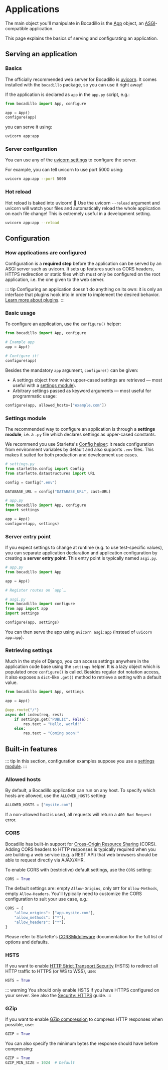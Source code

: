 # Applications

The main object you'll manipulate in Bocadillo is the [App] object, an
[ASGI]-compatible application.

[app]: /api/applications.md#app

This page explains the basics of serving and configurating an application.

[asgi]: https://asgi.readthedocs.io

## Serving an application

### Basics

The officially recommended web server for Bocadillo is [uvicorn]. It comes installed with the `bocadillo` package, so you can use it right away!

[uvicorn]: https://www.uvicorn.org

If the application is declared as `app` in the `app.py` script, e.g.:

```python
from bocadillo import App, configure

app = App()
configure(app)
```

you can serve it using:

```bash
uvicorn app:app
```

### Server configuration

You can use any of the [uvicorn settings](https://www.uvicorn.org/settings/) to configure the server.

For example, you can tell uvicorn to use port 5000 using:

```bash
uvicorn app:app --port 5000
```

### Hot reload

Hot reload is baked into uvicorn! 🚀 Use the uvicorn `--reload` argument and uvicorn will watch your files and automatically reload the whole application on each file change! This is extremely useful in a development setting.

```bash
uvicorn app:app --reload
```

## Configuration

### How applications are configured

Configuration is a **required step** before the application can be served by an ASGI server such as uvicorn. It sets up features such as CORS headers, HTTPS redirection or static files which must only be configured on the root application, i.e. the one given to the web server.

::: tip
Configuring an application doesn't do anything on its own: it is only an interface that plugins hook into in order to implement the desired behavior. [Learn more about plugins](/guides/architecture/plugins.md).
:::

### Basic usage

To configure an application, use the `configure()` helper:

```python
from bocadillo import App, configure

# Example app
app = App()

# Configure it!
configure(app)
```

Besides the mandatory `app` argument, `configure()` can be given:

- A settings object from which upper-cased settings are retrieved — most useful with a [settings module](#settings-module)).
- Arbitrary settings passed as keyword arguments — most useful for programmatic usage:

```python
configure(app, allowed_hosts=["example.com"])
```

### Settings module

The recommended way to configure an application is through a **settings module**, i.e. a `.py` file which declares settings as upper-cased constants.

We recommend you use Starlette's [Config helper](https://www.starlette.io/config/): it reads configuration from environment variables by default and also supports `.env` files. This makes it suited for both production and development use cases.

```python
# settings.py
from starlette.config import Config
from starlette.datastructures import URL

config = Config(".env")

DATABASE_URL = config("DATABASE_URL", cast=URL)
```

```python
# app.py
from bocadillo import App, configure
import settings

app = App()
configure(app, settings)
```

### Server entry point

If you expect settings to change at runtime (e.g. to use test-specific values), you can separate application declaration and application configuration by creating a **server entry point**. This entry point is typically named `asgi.py`.

```python
# app.py
from bocadillo import App

app = App()

# Register routes on `app`…
```

```python
# asgi.py
from bocadillo import configure
from app import app
import settings

configure(app, settings)
```

You can then serve the app using `uvicorn asgi:app` (instead of `uvicorn app:app`).

### Retrieving settings

Much in the style of Django, you can access settings anywhere in the application code base using the `settings` helper. It is a lazy object which is populated once `configure()` is called. Besides regular dot notation access, it also exposes a `dict`-like `.get()` method to retrieve a setting with a default value.

```python
from bocadillo import App, settings

app = App()

@app.route("/")
async def index(req, res):
    if settings.get("PUBLIC", False):
        res.text = "Hello, world!"
    else:
        res.text = "Coming soon!"
```

## Built-in features

::: tip
In this section, configuration examples suppose you use a [settings module](#settings-module).
:::

### Allowed hosts

By default, a Bocadillo application can run on any host. To specify which hosts are allowed, use the `ALLOWED_HOSTS` setting:

```python
ALLOWED_HOSTS = ["mysite.com"]
```

If a non-allowed host is used, all requests will return a `400 Bad Request` error.

### CORS

Bocadillo has built-in support for [Cross-Origin Resource Sharing](https://developer.mozilla.org/en-US/docs/Web/HTTP/CORS) (CORS). Adding CORS headers to HTTP responses is typically required when you are building a web service (e.g. a REST API) that web browsers should be able to request directly via AJAX/XHR.

To enable CORS with (restrictive) default settings, use the `CORS` setting:

```python
CORS = True
```

The default settings are: empty `Allow-Origins`, only `GET` for `Allow-Methods`, empty `Allow-Headers`. You'll typically need to customize the CORS configuration to suit your use case, e.g.:

```python
CORS = {
    "allow_origins": ["app.mysite.com"],
    "allow_methods": ["*"],
    "allow_headers": ["*"],
}
```

Please refer to Starlette's [CORSMiddleware](https://www.starlette.io/middleware/#corsmiddleware) documentation for the full list of options and defaults.

### HSTS

If you want to enable [HTTP Strict Transport Security](https://developer.mozilla.org/en-US/docs/Web/HTTP/Headers/Strict-Transport-Security) (HSTS) to redirect all HTTP traffic to HTTPS (or WS to WSS), use:

```python
HSTS = True
```

::: warning
You should only enable HSTS if you have HTTPS configured on your server. See also the [Security: HTTPS](/discussions/security.md#https) guide.
:::

### GZip

If you want to enable [GZip compression](https://developer.mozilla.org/en-US/docs/Web/HTTP/Headers/Accept-Encoding#Directives) to compress HTTP responses when possible, use:

```python
GZIP = True
```

You can also specify the minimum bytes the response should have before compressing:

```python
GZIP = True
GZIP_MIN_SIZE = 1024  # Default
```
